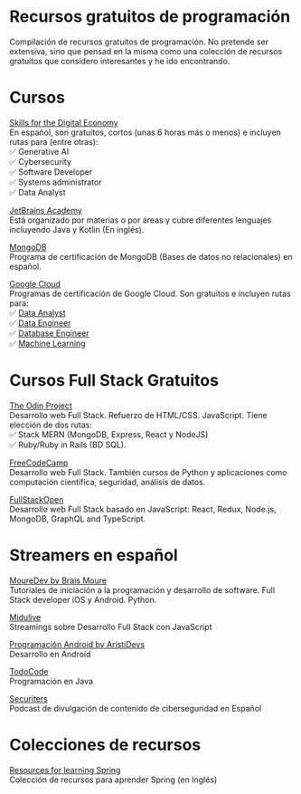 # Recursos gratuitos de programación
Compilación de recursos gratuitos de programación. No pretende ser extensiva, sino que pensad en la misma como una colección de recursos gratuitos que considero interesantes y he ido encontrando.

# Cursos
[Skills for the Digital Economy](https://opportunity.linkedin.com/skills-for-in-demand-jobs) <br>
En español, son gratuitos, cortos (unas 6 horas más o menos) e incluyen rutas para (entre otras):<br>
✅ Generative AI<br>
✅ Cybersecurity<br>
✅ Software Developer<br>
✅ Systems administrator<br>
✅ Data Analyst<br>

[JetBrains Academy](https://academy.jetbrains.com/)<br>
Está organizado por materias o por áreas y cubre diferentes lenguajes incluyendo Java y Kotlin (En inglés).

[MongoDB](https://sites.google.com/mongodb.com/certification-program-spain/programa)<br>
Programa de certificación de MongoDB  (Bases de datos no relacionales) en español.

[Google Cloud](https://www.cloudskillsboost.google/paths)<br>
Programas de certificación de Google Cloud. Son gratuitos e incluyen rutas para: <br>
✅ [Data Analyst](https://cloud.google.com/training/data-engineering-and-analytics?hl=es-419#data-analyst-learning-path)<br>
✅ [Data Engineer](https://cloud.google.com/training/data-engineering-and-analytics?hl=es-419#data-engineer-learning-path)<br>
✅ [Database Engineer](https://cloud.google.com/training/data-engineering-and-analytics?hl=es-419#database-engineer-learning-path)<br>
✅ [Machine Learning](https://www.cloudskillsboost.google/paths/17)<br>

# Cursos Full Stack Gratuitos
[The Odin Project](https://www.theodinproject.com/) <br>
Desarrollo web Full Stack. Refuerzo de HTML/CSS. JavaScript. Tiene elección de dos rutas: <br>
✅ Stack MERN (MongoDB, Express, React y NodeJS) <br>
✅ Ruby/Ruby in Rails (BD SQL).<br>

[FreeCodeCamp](https://www.freecodecamp.org/learn/) <br>
Desarrollo web Full Stack. También cursos de Python y aplicaciones como computación científica, seguridad, análisis de datos.

[FullStackOpen](https://fullstackopen.com/en/)<br> 
Desarrollo web Full Stack basado en JavaScript: React, Redux, Node.js, MongoDB, GraphQL and TypeScript.

# Streamers en español
[MoureDev by Brais Moure](https://www.youtube.com/@mouredev) <br>
Tutoriales de iniciación a la programación y desarrollo de software. Full Stack developer iOS y Android. Python.

[Midulive](https://www.youtube.com/@midulive)<br>
Streamings sobre Desarrollo Full Stack con JavaScript 

[Programación Android by AristiDevs](https://www.youtube.com/@AristiDevs)<br>
Desarrollo en Android

[TodoCode](https://www.youtube.com/@TodoCode)<br>
Programación en Java

[Securiters](https://www.youtube.com/@Securiters)<br>
Podcast de divulgación de contenido de ciberseguridad en Español

# Colecciones de recursos
[Resources for learning Spring](https://github.com/spring-office-hours/resources-learning-spring)<br> 
Colección de recursos para aprender Spring (en Inglés)
